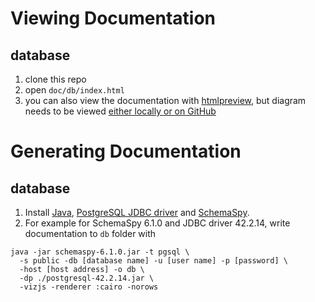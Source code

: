 # Viewing Documentation 

## database

1. clone this repo
2. open `doc/db/index.html`
3. you can also view the documentation with [htmlpreview](https://htmlpreview.github.io/?https://github.com/thematters/developer-resource/blob/master/doc/db/index.html), but diagram needs to be viewed [either locally or on GitHub](./db/diagram/summary/relationships.real.compact.svg)

# Generating Documentation 

## database

1. Install [Java](https://java.com/en/download/manual.jsp), [PostgreSQL JDBC driver](https://jdbc.postgresql.org/download.html) and [SchemaSpy](http://schemaspy.org/).
2. For example for SchemaSpy 6.1.0 and JDBC driver 42.2.14, write documentation to `db` folder with

```
java -jar schemaspy-6.1.0.jar -t pgsql \
  -s public -db [database name] -u [user name] -p [password] \
  -host [host address] -o db \
  -dp ./postgresql-42.2.14.jar \
  -vizjs -renderer :cairo -norows
```
